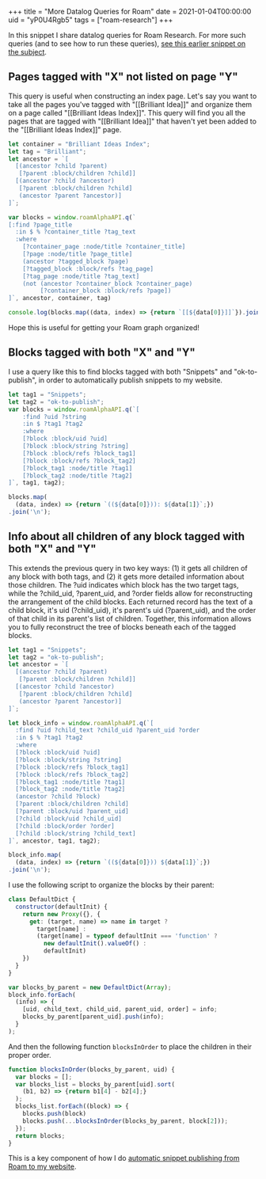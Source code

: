 +++
title = "More Datalog Queries for Roam"
date = 2021-01-04T00:00:00
uid = "yP0U4Rgb5"
tags = ["roam-research"]
+++

In this snippet I share datalog queries for Roam Research. For more such queries (and to see how to run these queries), [see this earlier snippet on the subject](/snippets/2020-12-22-datalog-queries-for-roam-research/).

## Pages tagged with "X" not listed on page "Y"

This query is useful when constructing an index page. Let's say you want to take all the pages you've tagged with "[[Brilliant Idea]]" and organize them on a page called "[[Brilliant Ideas Index]]". This query will find you all the pages that are tagged with "[[Brilliant Idea]]" that haven't yet been added to the "[[Brilliant Ideas Index]]" page.

```javascript
let container = "Brilliant Ideas Index";
let tag = "Brilliant";
let ancestor = `[ 
  [(ancestor ?child ?parent)
   [?parent :block/children ?child]]
  [(ancestor ?child ?ancestor)
   [?parent :block/children ?child]
   (ancestor ?parent ?ancestor)]
]`;

var blocks = window.roamAlphaAPI.q(`
[:find ?page_title
  :in $ % ?container_title ?tag_text
  :where 
    [?container_page :node/title ?container_title]
    [?page :node/title ?page_title]
    (ancestor ?tagged_block ?page)
    [?tagged_block :block/refs ?tag_page]
    [?tag_page :node/title ?tag_text]
    (not (ancestor ?container_block ?container_page)
         [?container_block :block/refs ?page])
]`, ancestor, container, tag)

console.log(blocks.map((data, index) => {return `[[${data[0]}]]`}).join('\n'));
```

Hope this is useful for getting your Roam graph organized!

## Blocks tagged with both "X" and "Y"

I use a query like this to find blocks tagged with both "Snippets" and "ok-to-publish", in order to automatically publish snippets to my website.

```javascript
let tag1 = "Snippets";
let tag2 = "ok-to-publish";
var blocks = window.roamAlphaAPI.q(`[
	:find ?uid ?string
	:in $ ?tag1 ?tag2
	:where
	[?block :block/uid ?uid]
	[?block :block/string ?string]
	[?block :block/refs ?block_tag1]
	[?block :block/refs ?block_tag2]
	[?block_tag1 :node/title ?tag1]
	[?block_tag2 :node/title ?tag2]
]`, tag1, tag2);

blocks.map(
  (data, index) => {return `((${data[0]})): ${data[1]}`;})
.join('\n');
```

## Info about all children of any block tagged with both "X" and "Y"

This extends the previous query in two key ways: (1) it gets all children of any block with both tags, and (2) it gets more detailed information about those children. The ?uid indicates which block has the two target tags, while the ?child_uid, ?parent_uid, and ?order fields allow for reconstructing the arrangement of the child blocks. Each returned record has the text of a child block, it's uid (?child_uid), it's parent's uid (?parent_uid), and the order of that child in its parent's list of children. Together, this information allows you to fully reconstruct the tree of blocks beneath each of the tagged blocks.

```javascript
let tag1 = "Snippets";
let tag2 = "ok-to-publish";
let ancestor = `[ 
  [(ancestor ?child ?parent)
   [?parent :block/children ?child]]
  [(ancestor ?child ?ancestor)
   [?parent :block/children ?child]
   (ancestor ?parent ?ancestor)]
]`;

let block_info = window.roamAlphaAPI.q(`[
  :find ?uid ?child_text ?child_uid ?parent_uid ?order
  :in $ % ?tag1 ?tag2
  :where
  [?block :block/uid ?uid]
  [?block :block/string ?string]
  [?block :block/refs ?block_tag1]
  [?block :block/refs ?block_tag2]
  [?block_tag1 :node/title ?tag1]
  [?block_tag2 :node/title ?tag2]
  (ancestor ?child ?block)
  [?parent :block/children ?child]
  [?parent :block/uid ?parent_uid]
  [?child :block/uid ?child_uid]
  [?child :block/order ?order]
  [?child :block/string ?child_text]
]`, ancestor, tag1, tag2);

block_info.map(
  (data, index) => {return `((${data[0]})) ${data[1]}`;})
.join('\n');
```

I use the following script to organize the blocks by their parent:

```javascript
class DefaultDict {
  constructor(defaultInit) {
    return new Proxy({}, {
      get: (target, name) => name in target ?
        target[name] :
        (target[name] = typeof defaultInit === 'function' ?
          new defaultInit().valueOf() :
          defaultInit)
    })
  }
}

var blocks_by_parent = new DefaultDict(Array);
block_info.forEach(
  (info) => {
    [uid, child_text, child_uid, parent_uid, order] = info;
    blocks_by_parent[parent_uid].push(info);
  }
);
```

And then the following function `blocksInOrder` to place the children in their proper order.

```javascript
function blocksInOrder(blocks_by_parent, uid) {
  var blocks = [];
  var blocks_list = blocks_by_parent[uid].sort(
    (b1, b2) => {return b1[4] - b2[4];}
  );
  blocks_list.forEach((block) => {
    blocks.push(block)
    blocks.push(...blocksInOrder(blocks_by_parent, block[2]));
  });
  return blocks;
}
```

This is a key component of how I do [automatic snippet publishing from Roam to my website](/snippets/2020-12-28-publishing-blog-posts-from-roam-research-quickly-and-automatically/).

